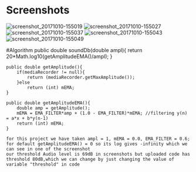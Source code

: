 # Screenshots

![screenshot_20171010-155019](https://user-images.githubusercontent.com/30778983/31386915-24fd7a86-ade6-11e7-862b-14ea3bc26f66.jpg)
![screenshot_20171010-155027](https://user-images.githubusercontent.com/30778983/31386919-286fc1c4-ade6-11e7-8c44-6fcae5e8962e.jpg)
![screenshot_20171010-155037](https://user-images.githubusercontent.com/30778983/31386924-2afeb51c-ade6-11e7-83a2-e998511ebdbc.jpg)
![screenshot_20171010-155043](https://user-images.githubusercontent.com/30778983/31386928-2c9fd7c0-ade6-11e7-9c7f-632f9af72ec4.jpg)
![screenshot_20171010-155049](https://user-images.githubusercontent.com/30778983/31386930-2e3ea67e-ade6-11e7-9a79-25907e06e183.jpg)


#Algorithm
 public double soundDb(double ampl){
        return 20*Math.log10(getAmplitudeEMA()/ampl);
    }

    public double getAmplitude(){
        if(mediaRecorder != null){
            return (mediaRecorder.getMaxAmplitude());
        }else
            return (int) mEMA;
    }

    public double getAmplitudeEMA(){
        double amp = getAmplitude();
        mEMA = EMA_FILTER*amp + (1.0 - EMA_FILTER)*mEMA; //filtering y(n) = a*x + b*y(n-1)
        return (int) mEMA;
    }
    
    for this project we have taken ampl = 1, mEMA = 0.0, EMA_FILTER = 0.6;
    for default getAmplitudeEMA() = 0 so its log gives -infinity which we can see in one of the screenshot
    our threshold Audio level is 69dB in screenshots but uploaded code has threshold 80dB,which we can change by just changing the value of variable "threshold" in code
    
    
